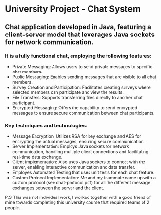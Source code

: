 # University Project - Chat System
## Chat application developed in Java, featuring a client-server model that leverages Java sockets for network communication. 
### It is a fully functional chat, employing the following features: 
- Private Messaging: Allows users to send private messages to specific chat members.
- Public Messaging: Enables sending messages that are visible to all chat members.
- Survey Creation and Participation: Facilitates creating surveys where selected members can participate and view the results.
- File Transfers: Supports transferring files directly to another chat participant.
- Encrypted Messaging: Offers the capability to send encrypted messages to ensure secure communication between chat participants.

### Key techniques and technologies: 
- Message Encryption: Utilizes RSA for key exchange and AES for encrypting the actual messages, ensuring secure communication.
- Server Implementation: Employs Java sockets for network communication, handling multiple client connections and facilitating real-time data exchange.
- Client Implementation: Also uses Java sockets to connect with the server, enabling interactive communication and data transfer.
- Employes Automated Testing that uses unit tests for each chat feature.
- Custom Protocol Implementation: Me and my teammate came up with a custom protocol (see chat-protocol.pdf) for all the different message exchanges between the server and the client.

P.S This was not individual work, I worked together with a good friend of mine towards completing this university course that required teams of 2 people. 
